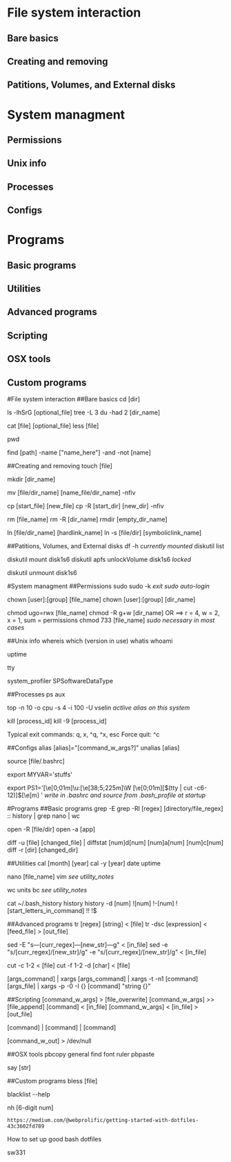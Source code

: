 # File system interaction
##    Bare basics
##    Creating and removing
##    Patitions, Volumes, and External disks
# System managment
##    Permissions
##    Unix info
##    Processes
##    Configs
# Programs
##    Basic programs
##    Utilities
##    Advanced programs
##    Scripting
##    OSX tools
##    Custom programs


#File system interaction
##Bare basics
cd [dir]

ls -lhSrG [optional_file]
tree -L 3
du -had 2 [dir_name]

cat [file] [optional_file]
less [file]

pwd

find [path] -name ["name_here"] -and -not [name]

##Creating and removing
touch [file]

mkdir [dir_name]

mv [file/dir_name] [name_file/dir_name]
-nfiv

cp [start_file] [new_file]
cp -R [start_dir] [new_dir]
-nfiv

rm [file_name]
rm -R [dir_name]
rmdir [empty_dir_name]

ln [file/dir_name] [hardlink_name]
ln -s [file/dir] [symboliclink_name]

##Patitions, Volumes, and External disks
df -h *currently mounted*
diskutil list

diskutil mount disk1s6
diskutil apfs unlockVolume disk1s6 *locked*

diskutil unmount disk1s6

#System managment
##Permissions
sudo
sudo -k *exit sudo auto-login*

chown [user]:[group] [file_name]
chown [user]:[group] [dir_name]

chmod ugo=rwx [file_name]
chmod -R g+w [dir_name]
OR ==> r = 4, w = 2, x = 1, sum = permissions
chmod 733 [file_name]
*sudo necessary in most cases*

##Unix info
whereis
which (version in use)
whatis
whoami

uptime

tty

system_profiler SPSoftwareDataType

##Processes
ps aux

top -n 10 -o cpu -s 4 -i 100 -U vselin
*actlive alias on this system*

kill [process_id]
kill -9 [process_id]

Typical exit commands:
q, x, ^q, ^x, esc
Force quit: ^c

##Configs
alias [alias]="[command_w_args?]"
unalias [alias]

source [file/.bashrc]

export MYVAR='stuffs'

export PS1='\[\e[0;01m\]\u:\[\e[38;5;225m\]\W \[\e[0;01m\]\[$(tty | cut -c6-12)\]\$\[\e[m\] '
*write in .bashrc and source from .bash_profile at startup*

#Programs
##Basic programs
grep -E
grep -Rl [regex] [directory/file_regex]
:: history | grep nano | wc

open -R [file/dir]
open -a [app]

diff -u [file] [changed_file] | diffstat
      [num]d[num]
      [num]a[num]
      [num]c[num]
diff -r [dir] [changed_dir]

##Utilities
cal [month] [year]
cal -y [year]
date
uptime

nano [file_name]
vim *see utility_notes*

wc
units
bc *see utility_notes*

cat ~/.bash_history
history
history -d [num]
![num]
!-[num]
![start_letters_in_command]
!!
!$

##Advanced programs
tr [regex] [string] < [file]
tr -dsc [expression] < [feed_file] > [out_file]

sed -E "s—[curr_regex]—[new_str]—g" < [in_file]
sed -e "s/[curr_regex]/[new_str]/g" -e "s/[curr_regex]/[new_str]/g" < [in_file]

cut -c 1-2 < [file]
cut -f 1-2 -d [char] < [file]

[args_command] | xargs
[args_command] | xargs -t -n1 [command]
[args_file] | xargs -p -0 -I {} [command] "string {}"

##Scripting
[command_w_args] > [file_overwrite]
[command_w_args] >> [file_append]
[command] < [in_file]
[command_w_args] < [in_file] > [out_file]

[command] | [command] | [command]

[command_w_out] > /dev/null

##OSX tools
pbcopy
      general
      find
      font
      ruler
pbpaste

say [str]

##Custom programs
bless [file] 

blacklist --help

nh [6-digit num]


    https://medium.com/@webprolific/getting-started-with-dotfiles-43c3602fd789
How to set up good bash dotfiles



sw331
